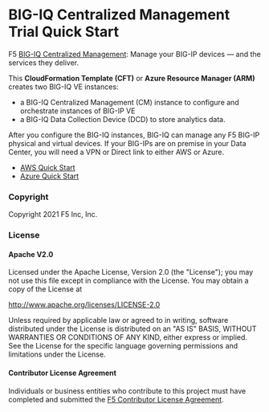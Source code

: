 BIG-IQ Centralized Management Trial Quick Start
===============================================

F5 [BIG-IQ Centralized Management](https://www.f5.com/products/automation-and-orchestration/big-iq): Manage your BIG-IP devices — and the services they deliver.

This **CloudFormation Template (CFT)** or **Azure Resource Manager (ARM)** creates two BIG-IQ VE instances: 

- a BIG-IQ Centralized Management (CM) instance to configure and orchestrate instances of BIG-IP VE
- a BIG-IQ Data Collection Device (DCD) to store analytics data. 

After you configure the BIG-IQ instances, BIG-IQ can manage any F5 BIG-IP physical and virtual devices. 
If your BIG-IPs are on premise in your Data Center, you will need a VPN or Direct link to either AWS or Azure.

- [AWS Quick Start](/aws)
- [Azure Quick Start](/azure)

### Copyright

Copyright 2021 F5 Inc, Inc.

### License

#### Apache V2.0

Licensed under the Apache License, Version 2.0 (the "License"); you may not use
this file except in compliance with the License. You may obtain a copy of the
License at

http://www.apache.org/licenses/LICENSE-2.0

Unless required by applicable law or agreed to in writing, software
distributed under the License is distributed on an "AS IS" BASIS,
WITHOUT WARRANTIES OR CONDITIONS OF ANY KIND, either express or implied.
See the License for the specific language governing permissions and limitations
under the License.

#### Contributor License Agreement

Individuals or business entities who contribute to this project must have
completed and submitted the [F5 Contributor License Agreement](http://f5-openstack-docs.readthedocs.io/en/latest/cla_landing.html).
